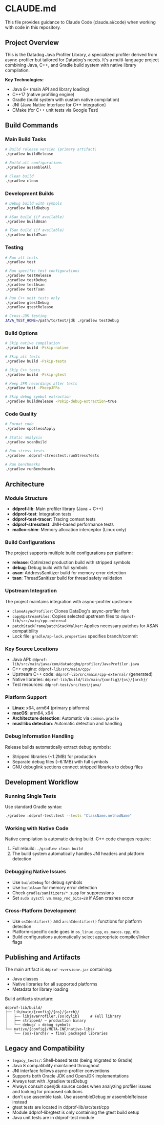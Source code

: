 # CLAUDE.md

This file provides guidance to Claude Code (claude.ai/code) when working with code in this repository.

## Project Overview

This is the Datadog Java Profiler Library, a specialized profiler derived from async-profiler but tailored for Datadog's needs. It's a multi-language project combining Java, C++, and Gradle build system with native library compilation.

**Key Technologies:**
- Java 8+ (main API and library loading)
- C++17 (native profiling engine)
- Gradle (build system with custom native compilation)
- JNI (Java Native Interface for C++ integration)
- CMake (for C++ unit tests via Google Test)

## Build Commands

### Main Build Tasks
```bash
# Build release version (primary artifact)
./gradlew buildRelease

# Build all configurations
./gradlew assembleAll

# Clean build
./gradlew clean
```

### Development Builds
```bash
# Debug build with symbols
./gradlew buildDebug

# ASan build (if available)
./gradlew buildAsan

# TSan build (if available)
./gradlew buildTsan
```

### Testing
```bash
# Run all tests
./gradlew test

# Run specific test configurations
./gradlew testRelease
./gradlew testDebug
./gradlew testAsan
./gradlew testTsan

# Run C++ unit tests only
./gradlew gtestDebug
./gradlew gtestRelease

# Cross-JDK testing
JAVA_TEST_HOME=/path/to/test/jdk ./gradlew testDebug
```

### Build Options
```bash
# Skip native compilation
./gradlew build -Pskip-native

# Skip all tests
./gradlew build -Pskip-tests

# Skip C++ tests
./gradlew build -Pskip-gtest

# Keep JFR recordings after tests
./gradlew test -PkeepJFRs

# Skip debug symbol extraction
./gradlew buildRelease -Pskip-debug-extraction=true
```

### Code Quality
```bash
# Format code
./gradlew spotlessApply

# Static analysis
./gradlew scanBuild

# Run stress tests
./gradlew :ddprof-stresstest:runStressTests

# Run benchmarks
./gradlew runBenchmarks
```

## Architecture

### Module Structure
- **ddprof-lib**: Main profiler library (Java + C++)
- **ddprof-test**: Integration tests
- **ddprof-test-tracer**: Tracing context tests  
- **ddprof-stresstest**: JMH-based performance tests
- **malloc-shim**: Memory allocation interceptor (Linux only)

### Build Configurations
The project supports multiple build configurations per platform:
- **release**: Optimized production build with stripped symbols
- **debug**: Debug build with full symbols
- **asan**: AddressSanitizer build for memory error detection
- **tsan**: ThreadSanitizer build for thread safety validation

### Upstream Integration
The project maintains integration with async-profiler upstream:
- `cloneAsyncProfiler`: Clones DataDog's async-profiler fork
- `copyUpstreamFiles`: Copies selected upstream files to `ddprof-lib/src/main/cpp-external`
- `patchStackFrame`/`patchStackWalker`: Applies necessary patches for ASAN compatibility
- Lock file: `gradle/ap-lock.properties` specifies branch/commit

### Key Source Locations
- Java API: `ddprof-lib/src/main/java/com/datadoghq/profiler/JavaProfiler.java`
- C++ engine: `ddprof-lib/src/main/cpp/`
- Upstream C++ code: `ddprof-lib/src/main/cpp-external/` (generated)
- Native libraries: `ddprof-lib/build/lib/main/{config}/{os}/{arch}/`
- Test resources: `ddprof-test/src/test/java/`

### Platform Support
- **Linux**: x64, arm64 (primary platforms)
- **macOS**: arm64, x64
- **Architecture detection**: Automatic via `common.gradle`
- **musl libc detection**: Automatic detection and handling

### Debug Information Handling
Release builds automatically extract debug symbols:
- Stripped libraries (~1.2MB) for production
- Separate debug files (~6.1MB) with full symbols
- GNU debuglink sections connect stripped libraries to debug files

## Development Workflow

### Running Single Tests
Use standard Gradle syntax:
```bash
./gradlew :ddprof-test:test --tests "ClassName.methodName"
```

### Working with Native Code
Native compilation is automatic during build. C++ code changes require:
1. Full rebuild: `./gradlew clean build`
2. The build system automatically handles JNI headers and platform detection

### Debugging Native Issues
- Use `buildDebug` for debug symbols
- Use `buildAsan` for memory error detection
- Check `gradle/sanitizers/*.supp` for suppressions
- Set `sudo sysctl vm.mmap_rnd_bits=28` if ASan crashes occur

### Cross-Platform Development
- Use `osIdentifier()` and `archIdentifier()` functions for platform detection
- Platform-specific code goes in `os_linux.cpp`, `os_macos.cpp`, etc.
- Build configurations automatically select appropriate compiler/linker flags

## Publishing and Artifacts

The main artifact is `ddprof-<version>.jar` containing:
- Java classes
- Native libraries for all supported platforms
- Metadata for library loading

Build artifacts structure:
```
ddprof-lib/build/
├── lib/main/{config}/{os}/{arch}/
│   ├── libjavaProfiler.{so|dylib}     # Full library
│   ├── stripped/ → production binary
│   └── debug/ → debug symbols
└── native/{config}/META-INF/native-libs/
    └── {os}-{arch}/ → final packaged libraries
```

## Legacy and Compatibility

- `legacy_tests/`: Shell-based tests (being migrated to Gradle)
- Java 8 compatibility maintained throughout
- JNI interface follows async-profiler conventions
- Supports both Oracle JDK and OpenJDK implementations
- Always test with ./gradlew testDebug
- Always consult openjdk source codes when analyzing profiler issues and looking for proposed solutions
- don't use assemble task. Use assembleDebug or assembleRelease instead
- gtest tests are located in ddprof-lib/src/test/cpp
- Module ddprof-lib/gtest is only containing the gtest build setup
- Java unit tests are in ddprof-test module